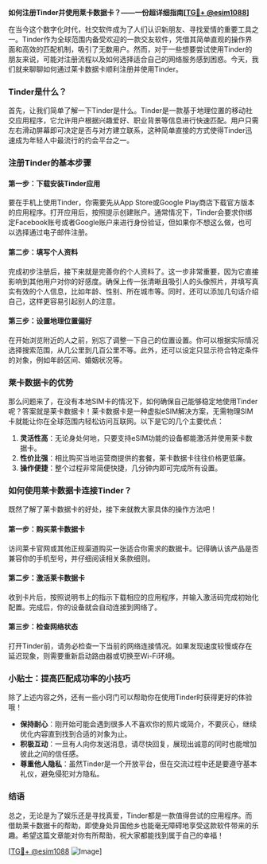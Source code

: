 **如何注册Tinder并使用莱卡数据卡？——一份超详细指南[[TG💪+ @esim1088](https://t.me/s/esim1088)]**

在当今这个数字化时代，社交软件成为了人们认识新朋友、寻找爱情的重要工具之一。Tinder作为全球范围内备受欢迎的一款交友软件，凭借其简单直观的操作界面和高效的匹配机制，吸引了无数用户。然而，对于一些想要尝试使用Tinder的朋友来说，可能对注册流程以及如何选择适合自己的网络服务感到困惑。今天，我们就来聊聊如何通过莱卡数据卡顺利注册并使用Tinder。

### Tinder是什么？

首先，让我们简单了解一下Tinder是什么。Tinder是一款基于地理位置的移动社交应用程序，它允许用户根据兴趣爱好、职业背景等信息进行快速匹配。用户只需左右滑动屏幕即可决定是否与对方建立联系，这种简单直接的方式使得Tinder迅速成为年轻人中最流行的约会平台之一。

### 注册Tinder的基本步骤

#### 第一步：下载安装Tinder应用
要在手机上使用Tinder，你需要先从App Store或Google Play商店下载官方版本的应用程序。打开应用后，按照提示创建账户。通常情况下，Tinder会要求你绑定Facebook账号或者Google账户来进行身份验证，但如果你不想这么做，也可以选择通过电子邮件注册。

#### 第二步：填写个人资料
完成初步注册后，接下来就是完善你的个人资料了。这一步非常重要，因为它直接影响到其他用户对你的好感度。确保上传一张清晰且吸引人的头像照片，并填写真实有效的个人信息，比如年龄、性别、所在城市等。同时，还可以添加几句话介绍自己，这样更容易引起别人的注意。

#### 第三步：设置地理位置偏好
在开始浏览附近的人之前，别忘了调整一下自己的位置设置。你可以根据实际情况选择搜索范围，从几公里到几百公里不等。此外，还可以设定只显示符合特定条件的对象，例如年龄区间、婚姻状况等。

### 莱卡数据卡的优势

那么问题来了，在没有本地SIM卡的情况下，如何确保自己能够稳定地使用Tinder呢？答案就是莱卡数据卡！莱卡数据卡是一种虚拟eSIM解决方案，无需物理SIM卡就能让你在全球范围内轻松访问互联网。以下是它的几个主要优点：

1. **灵活性高**：无论身处何地，只要支持eSIM功能的设备都能激活并使用莱卡数据卡。
2. **性价比强**：相比购买当地运营商提供的套餐，莱卡数据卡往往价格更低廉。
3. **操作便捷**：整个过程非常简便快捷，几分钟内即可完成所有设置。

### 如何使用莱卡数据卡连接Tinder？

既然了解了莱卡数据卡的好处，接下来就教大家具体的操作方法吧！

#### 第一步：购买莱卡数据卡
访问莱卡官网或其他正规渠道购买一张适合你需求的数据卡。记得确认该产品是否兼容你的手机型号，并仔细阅读相关条款细则。

#### 第二步：激活莱卡数据卡
收到卡片后，按照说明书上的指示下载相应的应用程序，并输入激活码完成初始化配置。完成后，你的设备就会自动连接到网络了。

#### 第三步：检查网络状态
打开Tinder前，请务必检查一下当前的网络连接情况。如果发现速度较慢或存在延迟现象，则需要重新启动路由器或切换至Wi-Fi环境。

### 小贴士：提高匹配成功率的小技巧

除了上述内容之外，还有一些小窍门可以帮助你在使用Tinder时获得更好的体验哦！

- **保持耐心**：刚开始可能会遇到很多人不喜欢你的照片或简介，不要灰心，继续优化内容直到找到合适的对象为止。
- **积极互动**：一旦有人向你发送消息，请尽快回复，展现出诚意的同时也能增加彼此之间的信任感。
- **尊重他人隐私**：虽然Tinder是一个开放平台，但在交流过程中还是要遵守基本礼仪，避免侵犯对方隐私。

### 结语

总之，无论是为了娱乐还是寻找真爱，Tinder都是一款值得尝试的应用程序。而借助莱卡数据卡的帮助，即使身处异国他乡也能毫无障碍地享受这款软件带来的乐趣。希望这篇文章能对你有所帮助，祝大家都能找到属于自己的幸福！

[[TG💪+ @esim1088](https://t.me/s/esim1088) ![Image](https://i.postimg.cc/4NQfJmqS/Snipaste-2025-05-13-00-14-12.png)]